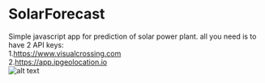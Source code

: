 # SolarForecast
Simple javascript app for prediction of solar power plant.
all you need is to have 2 API keys:<br />
1.https://www.visualcrossing.com<br />
2.https://app.ipgeolocation.io<br />
![alt text](https://drive.google.com/file/d/1HvR0dLGw-1PdF07Q3IVs9sbu7Fv4rREV/view?usp=sharing)
